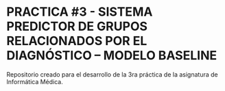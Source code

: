 # PRACTICA #3 - SISTEMA PREDICTOR DE GRUPOS RELACIONADOS POR EL DIAGNÓSTICO – MODELO BASELINE
Repositorio creado para el desarrollo de la 3ra práctica de la asignatura de Informática Médica.